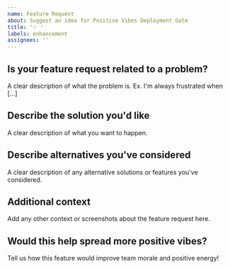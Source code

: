 ```yaml
---
name: Feature Request
about: Suggest an idea for Positive Vibes Deployment Gate
title: '✨ '
labels: enhancement
assignees: ''
---
```


## Is your feature request related to a problem?

A clear description of what the problem is. Ex. I'm always frustrated when [...]

## Describe the solution you'd like

A clear description of what you want to happen.

## Describe alternatives you've considered

A clear description of any alternative solutions or features you've considered.

## Additional context

Add any other context or screenshots about the feature request here.

## Would this help spread more positive vibes?

Tell us how this feature would improve team morale and positive energy!
